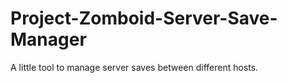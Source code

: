 # Project-Zomboid-Server-Save-Manager
A little tool to manage server saves between different hosts.
